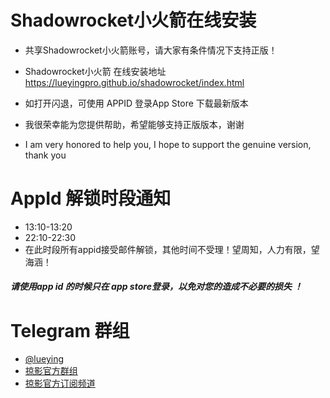 # Shadowrocket小火箭在线安装 
- 共享Shadowrocket小火箭账号，请大家有条件情况下支持正版！

- Shadowrocket小火箭 在线安装地址 https://lueyingpro.github.io/shadowrocket/index.html
- 如打开闪退，可使用 APPID 登录App Store 下载最新版本

- 我很荣幸能为您提供帮助，希望能够支持正版版本，谢谢
- I am very honored to help you, I hope to support the genuine version, thank you
  

# AppId 解锁时段通知
-  13:10-13:20
-  22:10-22:30
- 在此时段所有appid接受邮件解锁，其他时间不受理！望周知，人力有限，望海涵！

##### 请使用app id 的时候只在 app store登录，以免对您的造成不必要的损失 ！







# Telegram 群组
  * [@lueying](https://t.me/lueying) 
  * [掠影官方群组](https://t.me/lueying_b)
  * [掠影官方订阅频道](https://t.me/lueying_a)
